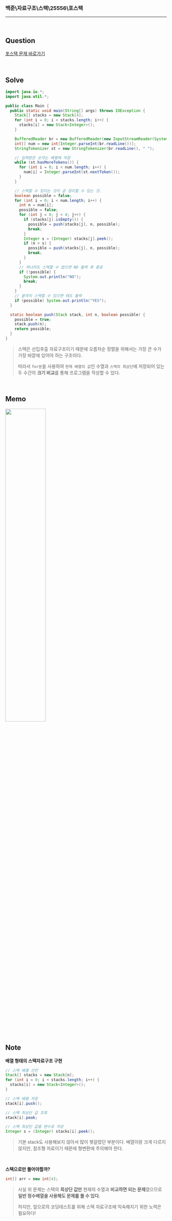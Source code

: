 ### 백준\자료구조\스택\25556\포스택

---

<br/>

## Question

[포스택 문제 바로가기](https://www.acmicpc.net/problem/25556)

<br/>

## Solve

```java
import java.io.*;
import java.util.*;

public class Main {
  public static void main(String[] args) throws IOException {
    Stack[] stacks = new Stack[4];
    for (int i = 0; i < stacks.length; i++) {
      stacks[i] = new Stack<Integer>();
    }

    BufferedReader br = new BufferedReader(new InputStreamReader(System.in));
    int[] num = new int[Integer.parseInt(br.readLine())];
    StringTokenizer st = new StringTokenizer(br.readLine(), " ");

    // 입력받은 숫자는 배열에 저장
    while (st.hasMoreTokens()) {
      for (int i = 0; i < num.length; i++) {
        num[i] = Integer.parseInt(st.nextToken());
      }
    }

    // 스택할 수 있다는 것이 곧 정리할 수 있는 것.
    boolean possible = false;
    for (int i = 0; i < num.length; i++) {
      int n = num[i];
      possible = false;
      for (int j = 0; j < 4; j++) {
        if (stacks[j].isEmpty()) {
          possible = push(stacks[j], n, possible);
          break;
        }
        Integer s = (Integer) stacks[j].peek();
        if (n > s) {
          possible = push(stacks[j], n, possible);
          break;
        }
      }
      // 하나라도 스택할 수 없으면 NO 출력 후 종료
      if (!possible) {
        System.out.println("NO");
        break;
      }
    }
    // 끝까지 스택할 수 있으면 YES 출력
    if (possible) System.out.println("YES");
  }

  static boolean push(Stack stack, int n, boolean possible) {
    possible = true;
    stack.push(n);
    return possible;
  }
}
```

> 스택은 선입후출 자료구조이기 때문에 오름차순 정렬을 위해서는 가장 큰 수가 가장 바깥에 있어야 하는 구조이다.
>
> 따라서 `for문`을 사용하여 `현재 배열의 값`인 수열과 `스택의 최상단`에 저장되어 있는 두 수간의 **크기 비교**를 통해 프로그램을 작성할 수 있다.

<br/>

## Memo

<img src="https://github.com/JGoo99/CodingTest/assets/126454114/3ed6a6c3-863b-4b36-b66b-39d435fadcff" width="50%" height="50%"/>

<br/>

## Note

**배열 형태의 스택자료구조 구현**

```java
// 스택 배열 선언
Stack[] stacks = new Stack[n];
for (int i = 0; i < stacks.length; i++) {
  stacks[i] = new Stack<Integer>();
}

// 스택 배열 저장
stack[i].push();

// 스택 최상단 값 조회
stack[i].peak;

// 스택 최상단 값을 변수로 저장
Integer s = (Integer) stacks[i].peek();
```

> 기본 stack도 사용해보지 않아서 많이 헷갈렸던 부분이다. 배열이랑 크게 다르지 않지만, 참조형 자료이기 때문에 형변환에 주의해야 한다.

<br/>

**스택으로만 풀어야할까?**

```java
int[] arr = new int[4];
```

> 사실 위 문제는 스택의 **최상단 값만** 현재의 수열과 **비교하면 되는 문제**였으므로 **일반 정수배열을 사용해도 문제를 풀 수 있다.**
>
> 하지만, 앞으로의 코딩테스트를 위해 스택 자료구조에 익숙해지기 위한 노력은 필요하다!
